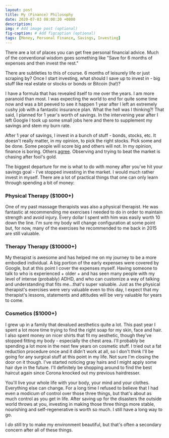 ```yaml
---
layout: post
title: My (Finance) Philosophy
date: 2020-07-03 08:00:20 +0800
description: 
img: # Add image post (optional)
fig-caption: # Add figcaption (optional)
tags: [Money, Personal Finance, Savings, Investing]
---
```


There are a lot of places you can get free personal financial advice. Much of the conventional wisdom goes something like "Save for 6 months of expenses and then invest the rest."

There are subtleties to this of course. 6 months of leisurely life or just scraping by? Once I start investing, what should I save up to invest in - big stuff like real estate or stocks or bonds or Bitcoin (ha!)?

I have a formula that has revealed itself to me over the years. I am more paranoid than most. I was expecting the world to end for quite some time now and was a bit peeved to see it happen 1 year after I left an extremely cushy job with a fantastic insurance plan. What the hell was I thinking?! That said, I planned for 1 year's worth of savings. In the intervening year after I left Google I took up some small jobs here and there to supplement my savings and stem my burn rate.

After 1 year of savings, I invest in a bunch of stuff - bonds, stocks, etc. It doesn't really matter, in my opinion, to pick the right stocks. Pick some and be done. Some people will score big and others will not. In my opinion, finance is boring. Others [agree](https://twitter.com/nntaleb/status/1269251364288258049). Observing and trying to beat the market is chasing after fool's gold.

The biggest departure for me is what to do with money after you've hit your savings goal - I've stopped investing in the market. I would much rather invest in myself. There are a lot of practical things that one can only learn through spending a bit of money:

### Physical Therapy ($1000+)

One of my past massage therapists was also a physical therapist. He was fantastic at recommending me exercises I needed to do in order to maintain strength and avoid injury. Every dollar I spent with him was easily worth 10 down the line. I'm sure my body will change configuration at some point but, for now, many of the exercises he recommended to me back in 2015 are still valuable.

### Therapy Therapy ($10000+)

My therapist is awesome and has helped me on my journey to be a more embodied individual. A big portion of the early expenses were covered by Google, but at this point I cover the expenses myself. Having someone to talk to who is experienced + older + and has seen many people with my level of intense (probably) ADHD, and who can customize a way of talking and understanding that fits me...that's super valuable. Just as the physical therapist's exercises were very valuable even to this day, I expect that my therapist's lessons, statements and attitudes will be very valuable for years to come.

### Cosmetics ($1000+)

I grew up in a family that devalued aesthetics quite a lot. This past year I spent a lot more time trying to find the right soap for my skin, face and hair. I also spent money on nicer shirts that fit my aesthetic, though they've stopped fitting my body - especially the chest area. I'll probably be spending a lot more in the next few years on cosmetic stuff. I tried out a fat reduction procedure once and it didn't work at all, so I don't think I'll be going for any surgical stuff at this point in my life. Not sure I'm closing the door on it though. I've started noticing gray hairs and I might apply some hair dye in the future. I'll definitely be shopping around to find the best haircut again since Corona knocked out my previous hairdresser.

You'll live your whole life with your body, your mind and your clothes. Everything else can change. For a long time I refused to believe that I had even a modicum of control over those three things, but that's about as much control as you get in life. After saving up for the disasters the outside world throws at you, investing in making those three things more stable, nourishing and self-regenerative is worth so much. I still have a long way to go.

I *do* still try to make my environment beautiful, but that's often a secondary concern after all of these things.
